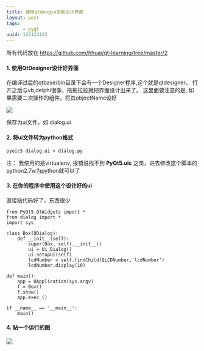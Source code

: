 ```yaml
---
title: 使用qtdesgin协助设计界面
layout: post
tags: 
      - pyqt
uuid: 123123123
---
```


所有代码放在
https://github.com/hhuai/qt-learning/tree/master/2

#### 1. 使用QtDesigner设计好界面

在编译过后的qtbase/bin目录下会有一个Designer程序,这个就是qtdesigner。 
打开之后与vb,delphi很像，拖拖拉拉就把界面设计出来了。
这里面要注意的是, 如果需要二次操作的组件，将其objectName设好

![]({{ASSET_URL}}/media/imgs/qt3.png)

保存为ui文件，如 dialog.ui

#### 2. 将ui文件转为python格式

```
pyuic5 dialog.ui > dialog.py
```
注：  我使用的是virtualenv, 报错说找不到 **PyQt5.uic** 之类，进去修改这个脚本的 python2.7w为python就可以了

#### 3. 在你的程序中使用这个设计好的ui

直接贴代码好了，东西很少

```
from PyQt5.QtWidgets import *
from dialog import *
import sys

class Box(QDialog):
    def __init__(self):
        super(Box, self).__init__()
        ui = Ui_Dialog() 
        ui.setupUi(self)
        lcdNumber = self.findChild(QLCDNumber,'lcdNumber')
        lcdNumber.display(10)

def main():
    app = QApplication(sys.argv)
    f = Box()
    f.show()
    app.exec_()
    
if __name__ == '__main__':
    main()  
```

#### 4. 贴一个运行的图

![]({{ASSET_URL}}/media/imgs/qt4.png)
